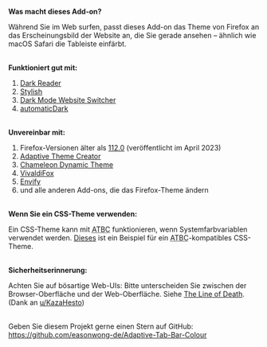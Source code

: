 <b>Was macht dieses Add-on?</b>

Während Sie im Web surfen, passt dieses Add-on das Theme von Firefox an das Erscheinungsbild der Website an, die Sie gerade ansehen – ähnlich wie macOS Safari die Tableiste einfärbt.

<br><b>Funktioniert gut mit:</b>

<ol>
	<li><a href="https://addons.mozilla.org/firefox/addon/darkreader/">Dark Reader</a></li>
	<li><a href="https://addons.mozilla.org/firefox/addon/stylish/">Stylish</a></li>
	<li><a href="https://addons.mozilla.org/firefox/addon/dark-mode-website-switcher/">Dark Mode Website Switcher</a></li>
	<li><a href="https://addons.mozilla.org/firefox/addon/automatic-dark/">automaticDark</a></li>
</ol>

<br><b>Unvereinbar mit:</b>

<ol>
	<li>Firefox-Versionen älter als <a href="https://www.mozilla.org/firefox/112.0/releasenotes/">112.0</a> (veröffentlicht im April 2023)</li> 
	<li><a href="https://addons.mozilla.org/firefox/addon/adaptive-theme-creator/">Adaptive Theme Creator</a></li>
	<li><a href="https://addons.mozilla.org/firefox/addon/chameleon-dynamic-theme-fixed/">Chameleon Dynamic Theme</a></li>
	<li><a href="https://addons.mozilla.org/firefox/addon/vivaldifox/">VivaldiFox</a></li>
	<li><a href="https://addons.mozilla.org/firefox/addon/envify/">Envify</a></li>
	<li>und alle anderen Add-ons, die das Firefox-Theme ändern</li>
</ol>

<br><b>Wenn Sie ein CSS-Theme verwenden:</b>

Ein CSS-Theme kann mit <abbr title="Adaptive Tab Bar Colour">ATBC</abbr> funktionieren, wenn Systemfarbvariablen verwendet werden. <a href="https://github.com/easonwong-de/WhiteSurFirefoxThemeMacOS">Dieses</a> ist ein Beispiel für ein <abbr title="Adaptive Tab Bar Colour">ATBC</abbr>-kompatibles CSS-Theme.

<br><b>Sicherheitserinnerung:</b>

Achten Sie auf bösartige Web-UIs: Bitte unterscheiden Sie zwischen der Browser-Oberfläche und der Web-Oberfläche. Siehe <a href="https://textslashplain.com/2017/01/14/the-line-of-death/">The Line of Death</a>. (Dank an <a href="https://www.reddit.com/user/KazaHesto/">u/KazaHesto</a>)

<br>Geben Sie diesem Projekt gerne einen Stern auf GitHub: <a href="https://github.com/easonwong-de/Adaptive-Tab-Bar-Colour">https://github.com/easonwong-de/Adaptive-Tab-Bar-Colour</a>
